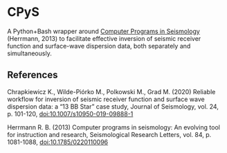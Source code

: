 # CPyS
A Python+Bash wrapper around <a href="http://www.eas.slu.edu/eqc/eqccps.html"> Computer Programs in Seismology</a> (Herrmann, 2013) to facilitate effective inversion of seismic receiver function and surface-wave dispersion data, both separately and simultaneously.

## References
Chrapkiewicz K., Wilde-Piórko M., Polkowski M., Grad M. (2020) Reliable workflow for inversion of seismic receiver function and surface wave dispersion data: a “13 BB Star” case study, Journal of Seismology, vol. 24, p. 101-120, <a href="https://link.springer.com/article/10.1007/s10950-019-09888-1">doi:10.1007/s10950-019-09888-1</a>

Herrmann R. B. (2013) Computer programs in seismology: An evolving tool for instruction and research, Seismological Research Letters, vol. 84, p. 1081-1088, <a href="https://pubs.geoscienceworld.org/ssa/srl/article/84/6/1081/315307/computer-programs-in-seismology-an-evolving-tool">doi:10.1785/0220110096</a>

